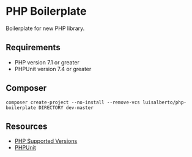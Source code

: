 # PHP Boilerplate

Boilerplate for new PHP library.

## Requirements

* PHP version 7.1 or greater
* PHPUnit version 7.4 or greater

## Composer

    composer create-project --no-install --remove-vcs luisalberto/php-boilerplate DIRECTORY dev-master

## Resources

* [PHP Supported Versions](https://php.net/supported-versions.php)
* [PHPUnit](https://phpunit.de/)
